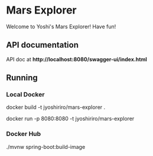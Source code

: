 # Mars Explorer

Welcome to Yoshi's Mars Explorer! Have fun!

## API documentation
API doc at **http://localhost:8080/swagger-ui/index.html** 

## Running

### Local Docker
docker build -t jyoshiriro/mars-explorer .

docker run -p 8080:8080 -t jyoshiriro/mars-explorer


### Docker Hub
./mvnw spring-boot:build-image